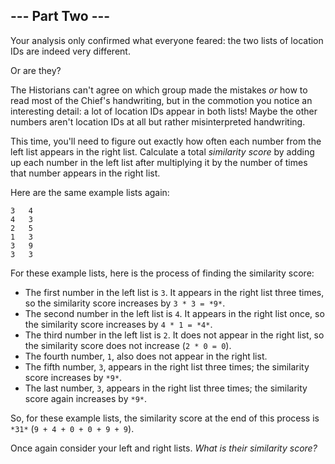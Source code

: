 --- Part Two ---
----------------

Your analysis only confirmed what everyone feared: the two lists of location IDs are indeed very different.


Or are they?


The Historians can't agree on which group made the mistakes *or* how to read most of the Chief's handwriting, but in the commotion you notice an interesting detail: a lot of location IDs appear in both lists! Maybe the other numbers aren't location IDs at all but rather misinterpreted handwriting.


This time, you'll need to figure out exactly how often each number from the left list appears in the right list. Calculate a total *similarity score* by adding up each number in the left list after multiplying it by the number of times that number appears in the right list.


Here are the same example lists again:



```
3   4
4   3
2   5
1   3
3   9
3   3

```

For these example lists, here is the process of finding the similarity score:


* The first number in the left list is `3`. It appears in the right list three times, so the similarity score increases by `3 * 3 = *9*`.
* The second number in the left list is `4`. It appears in the right list once, so the similarity score increases by `4 * 1 = *4*`.
* The third number in the left list is `2`. It does not appear in the right list, so the similarity score does not increase (`2 * 0 = 0`).
* The fourth number, `1`, also does not appear in the right list.
* The fifth number, `3`, appears in the right list three times; the similarity score increases by `*9*`.
* The last number, `3`, appears in the right list three times; the similarity score again increases by `*9*`.


So, for these example lists, the similarity score at the end of this process is `*31*` (`9 + 4 + 0 + 0 + 9 + 9`).


Once again consider your left and right lists. *What is their similarity score?*


